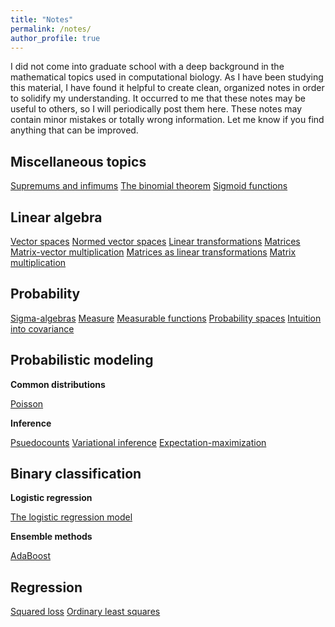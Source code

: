 ```yaml
---
title: "Notes"
permalink: /notes/
author_profile: true
---
```


I did not come into graduate school with a deep background in the mathematical topics used in computational biology. 
As I have been studying this material, I have found it helpful to create clean, organized notes in order to solidify 
my understanding. It occurred to me that these notes may be useful to others, so I will periodically post them here. 
These notes may contain minor mistakes or totally wrong information. Let me know if you find anything that can be improved.

## Miscellaneous topics

[Supremums and infimums](http://mbernste.github.io/files/notes/BoundsSupremumsInfimums.pdf)
[The binomial theorem](http://mbernste.github.io/files/notes/BinomialTheorem.pdf)
[Sigmoid functions](http://mbernste.github.io/files/notes/SigmoidFunction.pdf)

## Linear algebra

[Vector spaces](http://mbernste.github.io/files/notes/VectorSpaces.pdf)
[Normed vector spaces](http://mbernste.github.io/files/notes/NormedVectorSpaces.pdf)
[Linear transformations](http://mbernste.github.io/files/notes/LinearTransformations.pdf)
[Matrices](http://mbernste.github.io/files/notes/Matrices.pdf)
[Matrix-vector multiplication](http://mbernste.github.io/files/notes/MatrixVectorMultiplication.pdf)
[Matrices as linear transformations](http://mbernste.github.io/files/notes/MatricesAsLinearTransformations.pdf)
[Matrix multiplication](http://mbernste.github.io/files/notes/MatrixMultiplication.pdf)

## Probability

[Sigma-algebras](http://mbernste.github.io/files/notes/SigmaAlgebras.pdf)
[Measure](http://mbernste.github.io/files/notes/Measure.pdf)
[Measurable functions](http://mbernste.github.io/files/notes/MeasurableFunctions.pdf)
[Probability spaces](http://mbernste.github.io/files/notes/ProbabilitySpace.pdf)
[Intuition into covariance](http://mbernste.github.io/files/notes/VisualizingVarianceCovariance.pdf)

## Probabilistic modeling

**Common distributions**

[Poisson](http://mbernste.github.io/files/notes/Poisson.pdf)

**Inference**

[Psuedocounts](http://mbernste.github.io/files/notes/Psuedocounts.pdf)
[Variational inference](http://mbernste.github.io/files/notes/VariationalInference.pdf)
[Expectation-maximization](http://mbernste.github.io/files/notes/EM.pdf)

## Binary classification

**Logistic regression**	

[The logistic regression model](http://mbernste.github.io/files/notes/LogisticRegression.pdf)

**Ensemble methods**

[AdaBoost](http://mbernste.github.io/files/notes/AdaBoost.pdf)

## Regression

[Squared loss](http://mbernste.github.io/files/notes/SquaredLoss.pdf)
[Ordinary least squares](http://mbernste.github.io/files/notes/OrdinaryLeastSquares.pdf)




